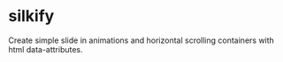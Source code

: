 # silkify

Create simple slide in animations and horizontal scrolling containers with html data-attributes.